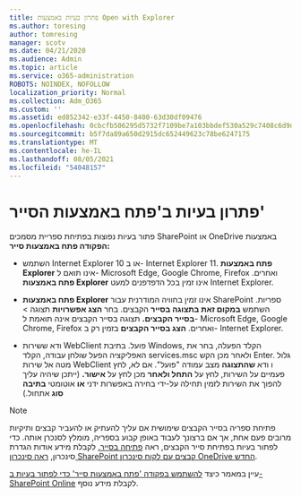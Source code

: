 ```yaml
---
title: פתרון בעיות באמצעות Open with Explorer
ms.author: toresing
author: tomresing
manager: scotv
ms.date: 04/21/2020
ms.audience: Admin
ms.topic: article
ms.service: o365-administration
ROBOTS: NOINDEX, NOFOLLOW
localization_priority: Normal
ms.collection: Adm_O365
ms.custom: ''
ms.assetid: ed852342-e33f-4450-8400-63d30df09476
ms.openlocfilehash: 0cbcfb506295d5732f7109be7a103bbdef530a529c7408c6d9d45a7b38a89915
ms.sourcegitcommit: b5f7da89a650d2915dc652449623c78be6247175
ms.translationtype: MT
ms.contentlocale: he-IL
ms.lasthandoff: 08/05/2021
ms.locfileid: "54048157"
---
```

# <a name="fix-problems-with-open-with-explorer"></a>פתרון בעיות ב'פתח באמצעות הסייר'

פתור בעיות נפוצות בפתיחת ספריית מסמכים SharePoint או OneDrive באמצעות **הפקודה פתח באמצעות סייר:** 
  
- השתמש Internet Explorer 10 או ב- Internet Explorer 11. **פתח באמצעות Explorer** אינו תואם ל- Microsoft Edge, Google Chrome, Firefox ואחרים. **פתח באמצעות Explorer** אינו זמין בכל הדפדפנים למעט Internet Explorer. 
    
- **פתח באמצעות Explorer** אינו זמין בחוויה המודרנית עבור SharePoint ספריות. השתמש **במקום זאת בתצוגה בסייר** הקבצים. בחר **הצג אפשרויות** תצוגה \> **בסייר הקבצים.** תצוגה בסייר הקבצים אינה תואמת ל- Microsoft Edge, Google Chrome, Firefox ואחרים. **הצג בסייר הקבצים** בזמין רק ב- Internet Explorer. 
    
- ודא ששירות WebClient פועל. בתיבת Windows, הקלד הפעלה, בחר את האפליקציה הפעל שולחן עבודה, הקלד services.msc ולאחר מכן הקש Enter. גלול מטה אל שירות WebClient ו ודא **שהתצוגה** מצב עמודה "פועל". אם לא, לחץ פעמיים על השירות, לחץ על **התחל ולאחר** מכן לחץ על **אישור.** (ייתכן שיהיה עליך להפוך את השירות  לזמין תחילה על-ידי בחירה באפשרות ידני **או** אוטומטי **בתיבה סוג** אתחול.) 
    
> [!NOTE]
> פתיחת ספריה בסייר הקבצים שימושית אם עליך להעתיק או להעביר קבצים ותיקיות מרובים פעם אחת, אך אם ברצונך לעבוד באופן קבוע בספריה, מומלץ לסנכרן אותה. כדי לפתור בעיות בפתיחת סייר הקבצים, ראה [פתיחה בסייר.](https://go.microsoft.com/fwlink/?linkid=871665) לקבלת מידע אודות הגדרת סינכרון, [ראה סינכרון SharePoint קבצים עם לקוח סינכרון OneDrive החדש](https://go.microsoft.com/fwlink/?linkid=871666).
  
עיין במאמר כיצד [להשתמש בפקודה 'פתח באמצעות סייר' כדי לפתור בעיות ב- SharePoint Online](https://docs.microsoft.com/sharepoint/support/lists-and-libraries/troubleshoot-issues-using-open-with-explorer) לקבלת מידע נוסף. 
  

